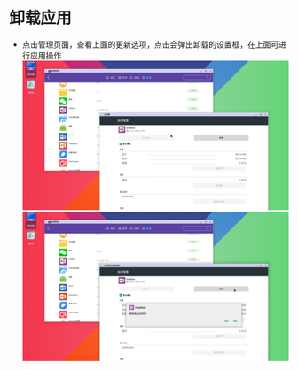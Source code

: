 # 卸载应用
- 点击管理页面，查看上面的更新选项，点击会弹出卸载的设置框，在上面可进行应用操作
![](../pic/soft/managerUpdate.png)
![](../pic/soft/uninstall.png)
